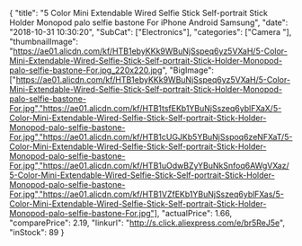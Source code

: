 {
	"title": "5 Color Mini Extendable Wired Selfie Stick Self-portrait Stick Holder Monopod palo selfie bastone For iPhone Android Samsung",
	"date": "2018-10-31 10:30:20",
	"SubCat": ["Electronics"],
	"categories": ["Camera "],
	"thumbnailImage": "https://ae01.alicdn.com/kf/HTB1ebyKKk9WBuNjSspeq6yz5VXaH/5-Color-Mini-Extendable-Wired-Selfie-Stick-Self-portrait-Stick-Holder-Monopod-palo-selfie-bastone-For.jpg_220x220.jpg",
	"BigImage": ["https://ae01.alicdn.com/kf/HTB1ebyKKk9WBuNjSspeq6yz5VXaH/5-Color-Mini-Extendable-Wired-Selfie-Stick-Self-portrait-Stick-Holder-Monopod-palo-selfie-bastone-For.jpg","https://ae01.alicdn.com/kf/HTB1tsfEKb1YBuNjSszeq6yblFXaX/5-Color-Mini-Extendable-Wired-Selfie-Stick-Self-portrait-Stick-Holder-Monopod-palo-selfie-bastone-For.jpg","https://ae01.alicdn.com/kf/HTB1cUGJKb5YBuNjSspoq6zeNFXaT/5-Color-Mini-Extendable-Wired-Selfie-Stick-Self-portrait-Stick-Holder-Monopod-palo-selfie-bastone-For.jpg","https://ae01.alicdn.com/kf/HTB1uOdwBZyYBuNkSnfoq6AWgVXaz/5-Color-Mini-Extendable-Wired-Selfie-Stick-Self-portrait-Stick-Holder-Monopod-palo-selfie-bastone-For.jpg","https://ae01.alicdn.com/kf/HTB1VZfEKb1YBuNjSszeq6yblFXas/5-Color-Mini-Extendable-Wired-Selfie-Stick-Self-portrait-Stick-Holder-Monopod-palo-selfie-bastone-For.jpg"],
	"actualPrice": 1.66,
	"comparePrice": 2.19,
	"linkurl": "http://s.click.aliexpress.com/e/br5ReJ5e",
	"inStock": 89
}
